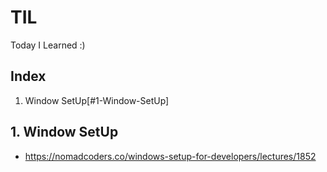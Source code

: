 # TIL

Today I Learned :)

## Index

1. Window SetUp[#1-Window-SetUp]

## 1. Window SetUp

- https://nomadcoders.co/windows-setup-for-developers/lectures/1852
